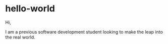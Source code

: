 # hello-world

Hi,

I am a previous software development student looking to make the leap into the real world.
